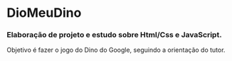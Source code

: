 # DioMeuDino

### Elaboração de projeto e estudo sobre Html/Css e JavaScript.

Objetivo é fazer o jogo do Dino do Google, seguindo a orientação do tutor.
 
